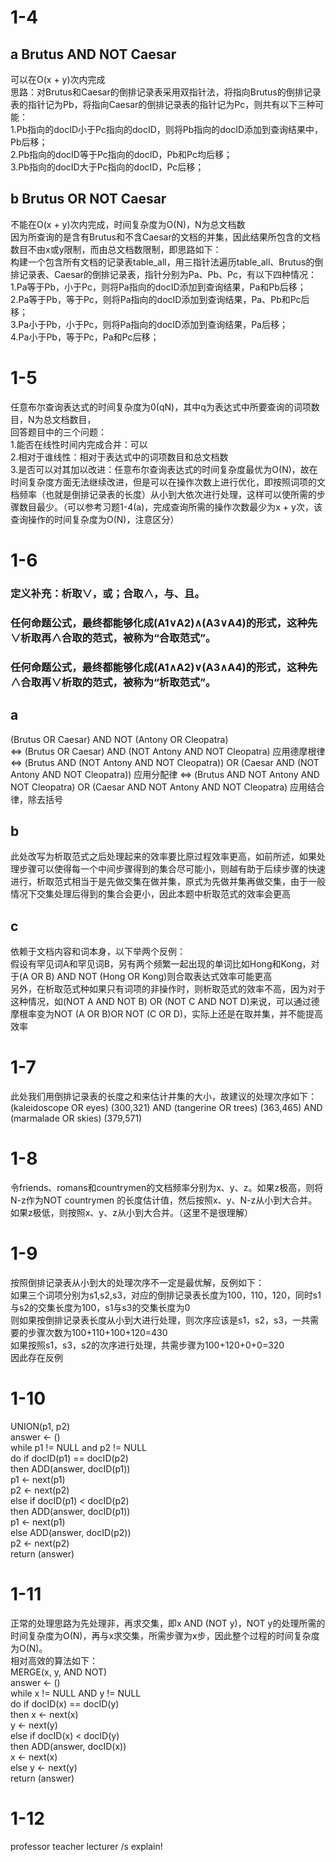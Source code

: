 # 1-4
## a Brutus AND NOT Caesar
可以在O(x + y)次内完成  
思路：对Brutus和Caesar的倒排记录表采用双指针法，将指向Brutus的倒排记录表的指针记为Pb，将指向Caesar的倒排记录表的指针记为Pc，则共有以下三种可能：  
1.Pb指向的docID小于Pc指向的docID，则将Pb指向的docID添加到查询结果中，Pb后移；  
2.Pb指向的docID等于Pc指向的docID，Pb和Pc均后移；  
3.Pb指向的docID大于Pc指向的docID，Pc后移；  
## b Brutus OR NOT Caesar
不能在O(x + y)次内完成，时间复杂度为O(N)，N为总文档数  
因为所查询的是含有Brutus和不含Caesar的文档的并集，因此结果所包含的文档数目不由x或y限制，而由总文档数限制，即思路如下：  
构建一个包含所有文档的记录表table_all，用三指针法遍历table_all、Brutus的倒排记录表、Caesar的倒排记录表，指针分别为Pa、Pb、Pc，有以下四种情况：  
1.Pa等于Pb，小于Pc，则将Pa指向的docID添加到查询结果，Pa和Pb后移；  
2.Pa等于Pb，等于Pc，则将Pa指向的docID添加到查询结果，Pa、Pb和Pc后移；  
3.Pa小于Pb，小于Pc，则将Pa指向的docID添加到查询结果，Pa后移；  
4.Pa小于Pb，等于Pc，Pa和Pc后移；  
# 1-5
任意布尔查询表达式的时间复杂度为0(qN)，其中q为表达式中所要查询的词项数目，N为总文档数目，  
回答题目中的三个问题：  
1.能否在线性时间内完成合并：可以  
2.相对于谁线性：相对于表达式中的词项数目和总文档数  
3.是否可以对其加以改进：任意布尔查询表达式的时间复杂度最优为O(N)，故在时间复杂度方面无法继续改进，但是可以在操作次数上进行优化，即按照词项的文档频率（也就是倒排记录表的长度）从小到大依次进行处理，这样可以使所需的步骤数目最少。（可以参考习题1-4(a)，完成查询所需的操作次数最少为x + y次，该查询操作的时间复杂度为O(N)，注意区分）
# 1-6
### 定义补充：析取∨，或；合取∧，与、且。
### 任何命题公式，最终都能够化成(A1∨A2)∧(A3∨A4)的形式，这种先∨析取再∧合取的范式，被称为“合取范式”。  
### 任何命题公式，最终都能够化成(A1∧A2)∨(A3∧A4)的形式，这种先∧合取再∨析取的范式，被称为“析取范式”。  
## a  
(Brutus OR Caesar) AND NOT (Antony OR Cleopatra)  
⇔ (Brutus OR Caesar) AND (NOT Antony AND NOT Cleopatra)    应用德摩根律  
⇔ (Brutus AND (NOT Antony AND NOT Cleopatra)) OR (Caesar AND (NOT Antony AND NOT Cleopatra))   应用分配律
⇔ (Brutus AND NOT Antony AND NOT Cleopatra) OR (Caesar AND NOT Antony AND NOT Cleopatra)   应用结合律，除去括号  
## b  
此处改写为析取范式之后处理起来的效率要比原过程效率更高，如前所述，如果处理步骤可以使得每一个中间步骤得到的集合尽可能小，则越有助于后续步骤的快速进行，析取范式相当于是先做交集在做并集，原式为先做并集再做交集，由于一般情况下交集处理后得到的集合会更小，因此本题中析取范式的效率会更高  
## c  
依赖于文档内容和词本身，以下举两个反例：  
假设有罕见词A和罕见词B，另有两个频繁一起出现的单词比如Hong和Kong，对于(A OR B) AND NOT (Hong OR Kong)则合取表达式效率可能更高  
另外，在析取范式种如果只有词项的非操作时，则析取范式的效率不高，因为对于这种情况，如(NOT A AND NOT B) OR (NOT C AND NOT D)来说，可以通过德摩根率变为NOT (A OR B)OR NOT (C OR D)，实际上还是在取并集，并不能提高效率
# 1-7
此处我们用倒排记录表的长度之和来估计并集的大小，故建议的处理次序如下：  
(kaleidoscope OR eyes) (300,321) AND (tangerine OR trees) (363,465) AND (marmalade OR skies) (379,571)  
# 1-8  
令friends、romans和countrymen的文档频率分别为x、y、z。如果z极高，则将N-z作为NOT countrymen 的长度估计值，然后按照x、y、N-z从小到大合并。如果z极低，则按照x、y、z从小到大合并。（这里不是很理解）
# 1-9  
按照倒排记录表从小到大的处理次序不一定是最优解，反例如下：  
如果三个词项分别为s1,s2,s3，对应的倒排记录表长度为100，110，120，同时s1与s2的交集长度为100，s1与s3的交集长度为0  
则如果按倒排记录表长度从小到大进行处理，则次序应该是s1，s2，s3，一共需要的步骤次数为100+110+100+120=430  
如果按照s1，s3，s2的次序进行处理，共需步骤为100+120+0+0=320  
因此存在反例  
# 1-10  
UNION(p1, p2)  
answer <- ()  
while p1 != NULL and p2 != NULL  
do if docID(p1) == docID(p2)  
   then ADD(answer, docID(p1))  
        p1 <- next(p1)  
        p2 <- next(p2)  
   else if docID(p1) < docID(p2)  
        then ADD(answer, docID(p1))  
             p1 <- next(p1)  
   else ADD(answer, docID(p2))  
             p2 <- next(p2)  
return (answer)  
# 1-11  
正常的处理思路为先处理非，再求交集，即x AND (NOT y)，NOT y的处理所需的时间复杂度为O(N)，再与x求交集，所需步骤为x步，因此整个过程的时间复杂度为O(N)。  
相对高效的算法如下：  
MERGE(x, y, AND NOT)  
answer <- ()  
while x != NULL AND y != NULL  
do if docID(x) == docID(y)  
   then x <- next(x)  
        y <- next(y)  
   else if docID(x) < docID(y)  
        then ADD(answer, docID(x))  
             x <- next(x)  
   else y <- next(y)  
return (answer)
# 1-12  
professor teacher lecturer /s explain!  
